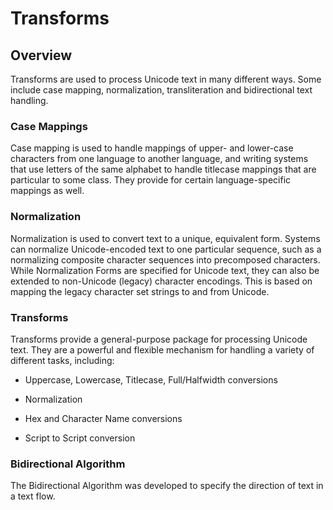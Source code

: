 # Transforms

## Overview

Transforms are used to process Unicode text in many different ways. Some include
case mapping, normalization, transliteration and bidirectional text handling.

### Case Mappings

Case mapping is used to handle mappings of upper- and lower-case characters from
one language to another language, and writing systems that use letters of the
same alphabet to handle titlecase mappings that are particular to some class.
They provide for certain language-specific mappings as well.

### Normalization

Normalization is used to convert text to a unique, equivalent form. Systems can
normalize Unicode-encoded text to one particular sequence, such as a normalizing
composite character sequences into precomposed characters. While Normalization
Forms are specified for Unicode text, they can also be extended to non-Unicode
(legacy) character encodings. This is based on mapping the legacy character set
strings to and from Unicode.

### Transforms

Transforms provide a general-purpose package for processing Unicode text. They
are a powerful and flexible mechanism for handling a variety of different tasks,
including:

*   Uppercase, Lowercase, Titlecase, Full/Halfwidth conversions

*   Normalization

*   Hex and Character Name conversions

*   Script to Script conversion

### Bidirectional Algorithm

The Bidirectional Algorithm was developed to specify the direction of text in a
text flow.
